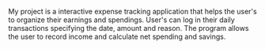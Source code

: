  My project is a interactive expense tracking application that helps the user's to organize their earnings and spendings. 
 User's can log in their daily transactions specifying the date, amount and reason. 
 The program allows the user to record income and calculate net spending and savings. 
